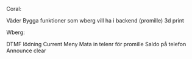 Coral:

Väder
Bygga funktioner som wberg vill ha i backend (promille)
3d print

Wberg:

DTMF lödning
Current Meny
Mata in telenr för promille
Saldo på telefon
Announce clear
